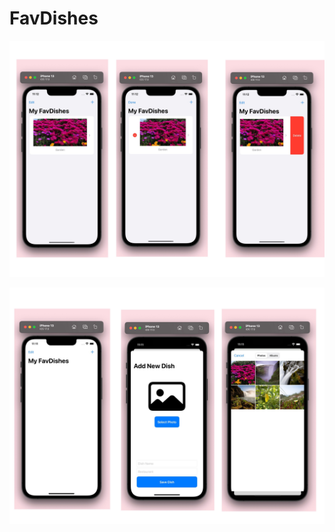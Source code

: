 # FavDishes

![Screens](https://github.com/hmooios/FavDishes/blob/main/images/favDish1.JPG)

![Screens](https://github.com/hmooios/FavDishes/blob/main/images/favDish2.JPG)


